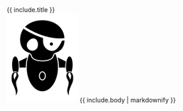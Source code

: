 <div class="card mb-3">
    <div class="card-header bg-yellow text-dark">{{ include.title }}</div>
    <div class="card-body">
        <img src="/assets/images/skully-black-web.svg" class="float-start me-4 mb-2"/>
        {{ include.body | markdownify }}
    </div>
</div>
